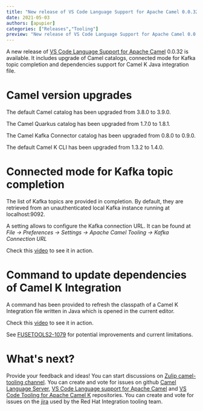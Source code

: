 ```yaml
---
title: "New release of VS Code Language Support for Apache Camel 0.0.32 and VS Code Tooling for Camel K 0.0.24"
date: 2021-05-03
authors: [apupier]
categories: ["Releases","Tooling"]
preview: "New release of VS Code Language Support for Apache Camel 0.0.32 and VS Code Tooling for Camel K 0.0.24: catalog updates, connected mode for Kafka topic completion and dependencies support for Camel K Java integration file"
---
```


A new release of [VS Code Language Support for Apache Camel](https://marketplace.visualstudio.com/items?itemName=redhat.vscode-apache-camel) 0.0.32 is available. It includes upgrade of Camel catalogs, connected mode for Kafka topic completion and dependencies support for Camel K Java integration file.

# Camel version upgrades

The default Camel catalog has been upgraded from 3.8.0 to 3.9.0.

The Camel Quarkus catalog has been upgraded from 1.7.0 to 1.8.1.

The Camel Kafka Connector catalog has been upgraded from 0.8.0 to 0.9.0.

The default Camel K CLI has been upgraded from 1.3.2 to 1.4.0.

# Connected mode for Kafka topic completion

The list of Kafka topics are provided in completion. By default, they are retrieved from an unauthenticated local Kafka instance running at localhost:9092.

A setting allows to configure the Kafka connection URL. It can be found at *File -> Preferences -> Settings -> Apache Camel Tooling -> Kafka Connection URL*

Check this [video](https://youtu.be/e4dkV8YhSoE) to see it in action.

# Command to update dependencies of Camel K Integration

A command has been provided to refresh the classpath of a Camel K Integration file written in Java which is opened in the current editor.

Check this [video](https://youtu.be/C2gKvnmSYVA) to see it in action.

See [FUSETOOLS2-1079](https://issues.redhat.com/browse/FUSETOOLS2-1079) for potential improvements and current limitations.

# What's next?

Provide your feedback and ideas!
You can start discussions on [Zulip camel-tooling channel](https://camel.zulipchat.com/#narrow/stream/258729-camel-tooling).
You can create and vote for issues on github [Camel Language Server](https://github.com/camel-tooling/camel-language-server/issues), [VS Code Language support for Apache Camel](https://github.com/camel-tooling/camel-lsp-client-vscode/issues) and [VS Code Tooling for Apache Camel K](https://github.com/camel-tooling/vscode-camelk/issues) repositories.
You can create and vote for issues on the [jira](https://issues.redhat.com/browse/FUSETOOLS2) used by the Red Hat Integration tooling team.
